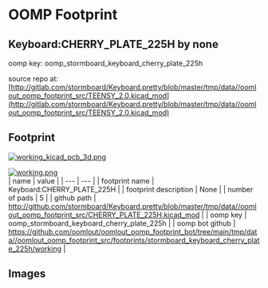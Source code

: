 # OOMP Footprint  
## Keyboard:CHERRY_PLATE_225H  by none  
  
oomp key: oomp_stormboard_keyboard_cherry_plate_225h  
  
source repo at: [http://gitlab.com/stormboard/Keyboard.pretty/blob/master/tmp/data//oomlout_oomp_footprint_src/TEENSY_2.0.kicad_mod](http://gitlab.com/stormboard/Keyboard.pretty/blob/master/tmp/data//oomlout_oomp_footprint_src/TEENSY_2.0.kicad_mod)  
## Footprint  
  
[![working_kicad_pcb_3d.png](working_kicad_pcb_3d_600.png)](working_kicad_pcb_3d.png)  
  
[![working.png](working_600.png)](working.png)  
| name | value | 
| --- | --- | 
| footprint name | Keyboard:CHERRY_PLATE_225H | 
| footprint description | None | 
| number of pads | 5 | 
| github path | http://github.com/stormboard/Keyboard.pretty/blob/master/tmp/data//oomlout_oomp_footprint_src/CHERRY_PLATE_225H.kicad_mod | 
| oomp key | oomp_stormboard_keyboard_cherry_plate_225h | 
| oomp bot github | https://github.com/oomlout/oomlout_oomp_footprint_bot/tree/main/tmp/data//oomlout_oomp_footprint_src/footprints/stormboard_keyboard_cherry_plate_225h/working | 
## Images  
